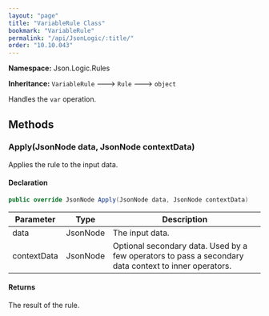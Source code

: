 ```yaml
---
layout: "page"
title: "VariableRule Class"
bookmark: "VariableRule"
permalink: "/api/JsonLogic/:title/"
order: "10.10.043"
---
```

**Namespace:** Json.Logic.Rules

**Inheritance:**
`VariableRule`
 🡒 
`Rule`
 🡒 
`object`

Handles the `var` operation.

## Methods

### Apply(JsonNode data, JsonNode contextData)

Applies the rule to the input data.

#### Declaration

```c#
public override JsonNode Apply(JsonNode data, JsonNode contextData)
```

| Parameter | Type | Description |
|---|---|---|
| data | JsonNode | The input data. |
| contextData | JsonNode | Optional secondary data.  Used by a few operators to pass a secondary     data context to inner operators. |


#### Returns

The result of the rule.

